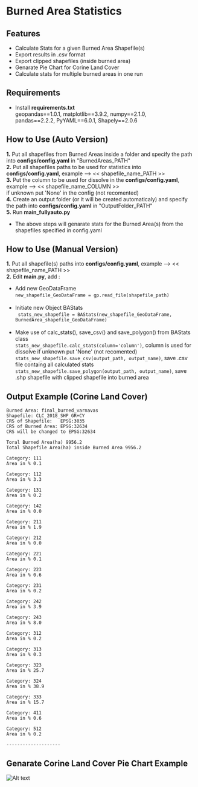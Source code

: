 # Burned Area Statistics

## Features
- Calculate Stats for a given Burned Area Shapefile(s)
- Export results in .csv format
- Export clipped shapefiles (inside burned area)
- Genarate Pie Chart for Corine Land Cover
- Calculate stats for multiple burned areas in one run

## Requirements
- Install **requirements.txt** <br />
geopandas==1.0.1, matplotlib==3.9.2, numpy==2.1.0, <br />
pandas==2.2.2, PyYAML==6.0.1, Shapely==2.0.6


## How to Use (Auto Version)
**1.** Put all shapefiles from Burned Areas inside a folder and specify the path into **configs/config.yaml** in "BurnedAreas_PATH" <br />
**2.** Put all shapefiles paths to be used for statistics into **configs/config.yaml**, example --> << shapefile_name_PATH >> <br />
**3.** Put the column to be used for dissolve in the **configs/config.yaml**, example --> << shapefile_name_COLUMN >> <br />
if unknown put 'None' in the config (not recomented) <br />
**4.** Create an output folder (or it will be created automaticaly) and specify the path into **configs/config.yaml** in "OutputFolder_PATH" <br />
**5.** Run **main_fullyauto.py** <br />
- The above steps will genarate stats for the Burned Area(s) from the shapefiles specified in config.yaml

## How to Use (Manual Version)
**1.** Put all shapefile(s) paths into **configs/config.yaml**, example --> << shapefile_name_PATH >> <br />
**2.** Edit **main.py**, add : <br />
- Add new GeoDataFrame <br />
```new_shapefile_GeoDataFrame = gp.read_file(shapefile_path)``` <br /><br />
- Initiate new Object BAStats<br />
``` stats_new_shapefile = BAStats(new_shapefile_GeoDataFrame, BurnedArea_shapefile_GeoDataFrame)``` <br /><br />
- Make use of calc_stats(), save_csv() and save_polygon() from BAStats class <br />
```stats_new_shapefile.calc_stats(column='column')```, column is used for dissolve if unknown put 'None' (not recomented)
```stats_new_shapefile.save_csv(output_path, output_name)```, save .csv file containg all calculated stats
```stats_new_shapefile.save_polygon(output_path, output_name)```, save .shp shapefile with clipped shapefile into burned area

## Output Example (Corine Land Cover)
```
Burned Area: final_burned_varnavas
Shapefile: CLC_2018_SHP_GR+CY
CRS of Shapefile:   EPSG:3035
CRS of Burned Area: EPSG:32634
CRS will be changed to EPSG:32634

Toral Burned Area(ha) 9956.2
Total Shapefile Area(ha) inside Burned Area 9956.2 

Category: 111
Area in % 0.1

Category: 112
Area in % 3.3

Category: 131
Area in % 0.2

Category: 142
Area in % 0.0

Category: 211
Area in % 1.9

Category: 212
Area in % 0.0

Category: 221
Area in % 0.1

Category: 223
Area in % 0.6

Category: 231
Area in % 0.2

Category: 242
Area in % 3.9

Category: 243
Area in % 8.0

Category: 312
Area in % 0.2

Category: 313
Area in % 0.3

Category: 323
Area in % 25.7

Category: 324
Area in % 38.9

Category: 333
Area in % 15.7

Category: 411
Area in % 0.6

Category: 512
Area in % 0.2

--------------------
```

## Genarate Corine Land Cover Pie Chart Example
![Alt text](https://github.com/noa-beyond/burn-scar-mapping/blob/nikos/src/Burned_Area_Stats/screenshots/corine_screen.png)
